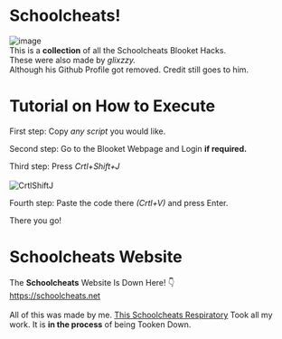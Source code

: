 # Schoolcheats!
![image](https://user-images.githubusercontent.com/80642858/171067692-60a23e95-ff88-4126-9d30-95dfad7b3e35.png)
<br>
  This is a <b>collection</b> of all the Schoolcheats Blooket Hacks.
<br>
These were also made by <i>glixzzy.</i>
<br>
Although his Github Profile got removed. Credit still goes to him.
  
# Tutorial on How to Execute

  First step: Copy <i>any script</i> you would like.
  
  Second step: Go to the Blooket Webpage and Login <b>if required.</b>

  Third step: Press <i>Crtl+Shift+J</i>
  <br>
  <br>
![CrtlShiftJ](https://user-images.githubusercontent.com/80642858/171067368-c40a3cbf-93a6-4d4f-b5b9-76a3bda0b636.png)


  Fourth step: Paste the code there <i>(Crtl+V)</i> and press Enter.

There you go!
<br>
# Schoolcheats Website
The <b>Schoolcheats</b> Website Is Down Here! 👇
<br>
https://schoolcheats.net
<br>
<br>
All of this was made by me. [This Schoolcheats Respiratory](https://github.com/VillainsRule4000/Schoolcheats) Took all my work. It is <b>in the process</b> of being Tooken Down.

